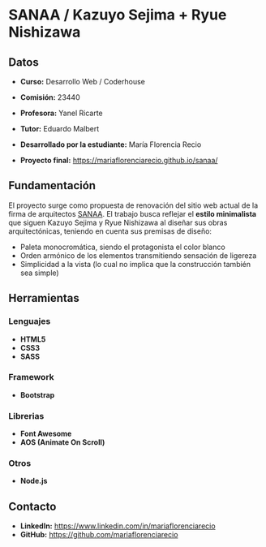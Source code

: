 # SANAA / Kazuyo Sejima + Ryue Nishizawa 

## Datos

* **Curso:** Desarrollo Web / Coderhouse

* **Comisión:** 23440

* **Profesora:** Yanel Ricarte

* **Tutor:** Eduardo Malbert

* **Desarrollado por la estudiante:** María Florencia Recio

* **Proyecto final:** https://mariaflorenciarecio.github.io/sanaa/

## Fundamentación

El proyecto surge como propuesta de renovación del sitio web actual de la firma de arquitectos [SANAA](https://www.sanaa.co.jp/).
El trabajo busca reflejar el **estilo minimalista** que siguen Kazuyo Sejima y Ryue Nishizawa al diseñar sus obras arquitectónicas, teniendo en cuenta sus premisas de diseño:
* Paleta monocromática, siendo el protagonista el color blanco
* Orden armónico de los elementos transmitiendo sensación de ligereza
* Simplicidad a la vista (lo cual no implica que la construcción también sea simple)

## Herramientas

### Lenguajes
* **HTML5**
* **CSS3**
* **SASS**

### Framework
* **Bootstrap**

### Librerias
* **Font Awesome**
* **AOS (Animate On Scroll)**

### Otros
* **Node.js**

## Contacto

* **LinkedIn:** https://www.linkedin.com/in/mariaflorenciarecio
* **GitHub:** https://github.com/mariaflorenciarecio